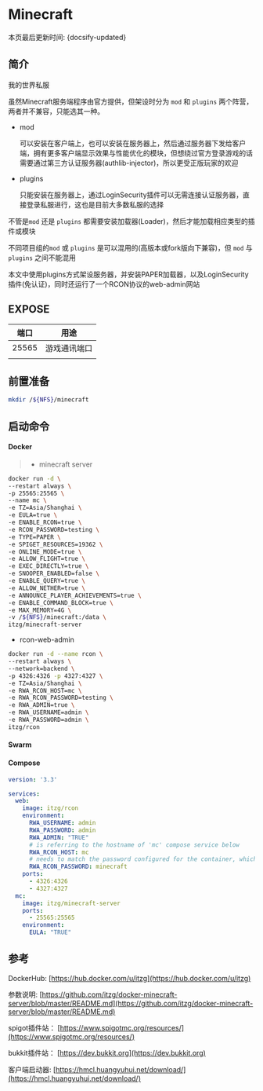 # Minecraft

本页最后更新时间: {docsify-updated}

## 简介

我的世界私服

虽然Minecraft服务端程序由官方提供，但架设时分为 `mod` 和 `plugins` 两个阵营，两者并不兼容，只能选其一种。

*   mod

    可以安装在客户端上，也可以安装在服务器上，然后通过服务器下发给客户端，拥有更多客户端显示效果与性能优化的模块，但想绕过官方登录游戏的话需要通过第三方认证服务器(authlib-injector)，所以更受正版玩家的欢迎
*   plugins

    只能安装在服务器上，通过LoginSecurity插件可以无需连接认证服务器，直接登录私服进行，这也是目前大多数私服的选择

不管是`mod` 还是 `plugins` 都需要安装加载器(Loader)，然后才能加载相应类型的插件或模块

不同项目组的`mod` 或 `plugins` 是可以混用的(高版本或fork版向下兼容)，但 `mod` 与 `plugins` 之间不能混用

本文中使用plugins方式架设服务器，并安装PAPER加载器，以及LoginSecurity插件(免认证)，同时还运行了一个RCON协议的web-admin网站

## EXPOSE

| 端口    | 用途     |
| ----- | ------ |
| 25565 | 游戏通讯端口 |
|       |        |



## 前置准备

```bash
mkdir /${NFS}/minecraft
```

## 启动命令

<!-- tabs:start -->
#### **Docker**
> * minecraft server

```bash
docker run -d \
--restart always \
-p 25565:25565 \
--name mc \
-e TZ=Asia/Shanghai \
-e EULA=true \
-e ENABLE_RCON=true \
-e RCON_PASSWORD=testing \
-e TYPE=PAPER \
-e SPIGET_RESOURCES=19362 \
-e ONLINE_MODE=true \
-e ALLOW_FLIGHT=true \
-e EXEC_DIRECTLY=true \
-e SNOOPER_ENABLED=false \
-e ENABLE_QUERY=true \
-e ALLOW_NETHER=true \
-e ANNOUNCE_PLAYER_ACHIEVEMENTS=true \
-e ENABLE_COMMAND_BLOCK=true \
-e MAX_MEMORY=4G \
-v /${NFS}/minecraft:/data \
itzg/minecraft-server
```

  

* rcon-web-admin

```bash
docker run -d --name rcon \
--restart always \
--network=backend \
-p 4326:4326 -p 4327:4327 \
-e TZ=Asia/Shanghai \
-e RWA_RCON_HOST=mc \
-e RWA_RCON_PASSWORD=testing \
-e RWA_ADMIN=true \
-e RWA_USERNAME=admin \
-e RWA_PASSWORD=admin \
itzg/rcon
```


#### **Swarm**



#### **Compose**
```yaml
version: '3.3'

services:
  web:
    image: itzg/rcon
    environment:
      RWA_USERNAME: admin
      RWA_PASSWORD: admin
      RWA_ADMIN: "TRUE"
      # is referring to the hostname of 'mc' compose service below
      RWA_RCON_HOST: mc
      # needs to match the password configured for the container, which is 'minecraft' by default
      RWA_RCON_PASSWORD: minecraft
    ports:
      - 4326:4326
      - 4327:4327
  mc:
    image: itzg/minecraft-server
    ports:
      - 25565:25565
    environment:
      EULA: "TRUE"
```

<!-- tabs:end -->





## 参考

DockerHub: [https://hub.docker.com/u/itzg](https://hub.docker.com/u/itzg)

参数说明: [https://github.com/itzg/docker-minecraft-server/blob/master/README.md](https://github.com/itzg/docker-minecraft-server/blob/master/README.md)

spigot插件站： [https://www.spigotmc.org/resources/](https://www.spigotmc.org/resources/)

bukkit插件站： [https://dev.bukkit.org](https://dev.bukkit.org)

客户端启动器: [https://hmcl.huangyuhui.net/download/](https://hmcl.huangyuhui.net/download/)
